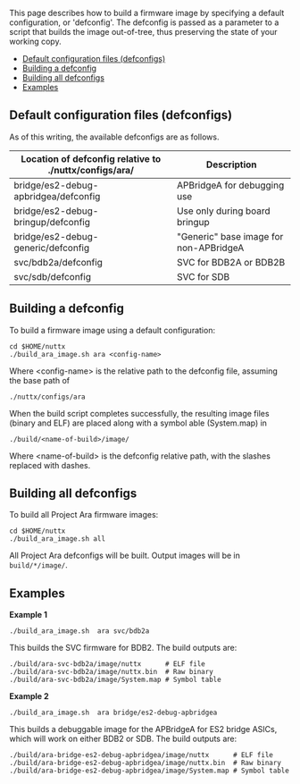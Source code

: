 This page describes how to build a firmware image by specifying a default configuration, or 'defconfig'. The defconfig is passed as a parameter to a script that builds the image out-of-tree, thus preserving the state of your working copy.

- [Default configuration files (defconfigs)](#default-configuration-files-defconfigs)
- [Building a defconfig](#building-a-defconfig)
- [Building all defconfigs](#building-all-defconfigs)
- [Examples](#examples)

## Default configuration files (defconfigs)

As of this writing, the available defconfigs are as follows.

Location of defconfig relative to ./nuttx/configs/ara/   | Description
---------------------------------------------------------|-------------------------------
bridge/es2-debug-apbridgea/defconfig                     | APBridgeA for debugging use
bridge/es2-debug-bringup/defconfig                       | Use only during board bringup
bridge/es2-debug-generic/defconfig                       | "Generic" base image for non-APBridgeA
svc/bdb2a/defconfig                                      | SVC for BDB2A or BDB2B
svc/sdb/defconfig                                        | SVC for SDB

## Building a defconfig

To build a firmware image using a default configuration:
```
cd $HOME/nuttx
./build_ara_image.sh ara <config-name>  
```
Where \<config-name\> is the relative path to the defconfig file, assuming the base path of 
```
./nuttx/configs/ara  
```

When the build script completes successfully, the resulting image files (binary and ELF) are placed along with a symbol able (System.map) in  

```  
./build/<name-of-build>/image/  
```

Where \<name-of-build\> is the defconfig relative path, with the slashes replaced with dashes.

## Building all defconfigs

To build all Project Ara firmware images:

```
cd $HOME/nuttx
./build_ara_image.sh all
```

All Project Ara defconfigs will be built. Output images will be in `build/*/image/`.

## Examples

**Example 1**

```
./build_ara_image.sh  ara svc/bdb2a
```

This builds the SVC firmware for BDB2. The build outputs are:

```
./build/ara-svc-bdb2a/image/nuttx      # ELF file
./build/ara-svc-bdb2a/image/nuttx.bin  # Raw binary
./build/ara-svc-bdb2a/image/System.map # Symbol table
```

**Example 2**

```
./build_ara_image.sh  ara bridge/es2-debug-apbridgea
```

This builds a debuggable image for the APBridgeA for ES2 bridge ASICs, which will work on either BDB2 or SDB. The build outputs are:

```
./build/ara-bridge-es2-debug-apbridgea/image/nuttx      # ELF file
./build/ara-bridge-es2-debug-apbridgea/image/nuttx.bin  # Raw binary
./build/ara-bridge-es2-debug-apbridgea/image/System.map # Symbol table
```
